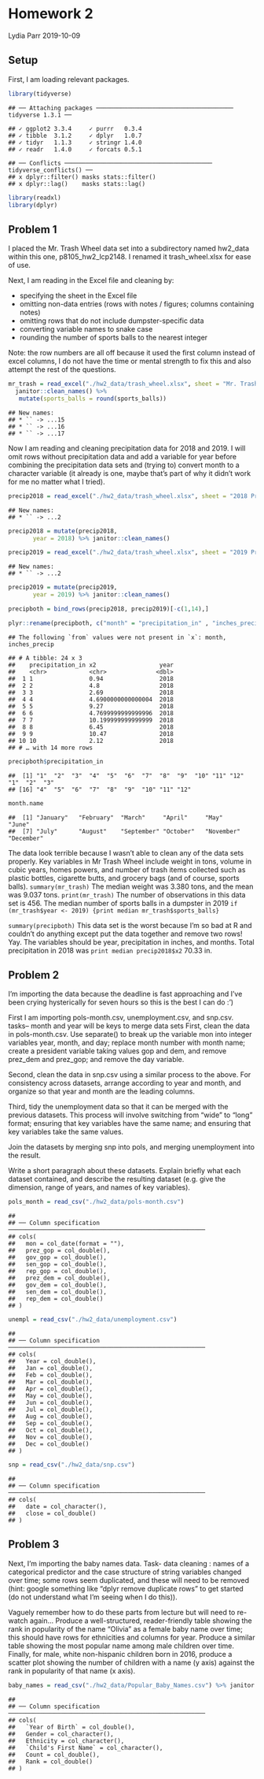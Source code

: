Homework 2
================
Lydia Parr
2019-10-09

## Setup

First, I am loading relevant packages.

``` r
library(tidyverse)
```

    ## ── Attaching packages ─────────────────────────────────────── tidyverse 1.3.1 ──

    ## ✓ ggplot2 3.3.4     ✓ purrr   0.3.4
    ## ✓ tibble  3.1.2     ✓ dplyr   1.0.7
    ## ✓ tidyr   1.1.3     ✓ stringr 1.4.0
    ## ✓ readr   1.4.0     ✓ forcats 0.5.1

    ## ── Conflicts ────────────────────────────────────────── tidyverse_conflicts() ──
    ## x dplyr::filter() masks stats::filter()
    ## x dplyr::lag()    masks stats::lag()

``` r
library(readxl)
library(dplyr)
```

## Problem 1

I placed the Mr. Trash Wheel data set into a subdirectory named
hw2\_data within this one, p8105\_hw2\_lcp2148. I renamed it
trash\_wheel.xlsx for ease of use.

Next, I am reading in the Excel file and cleaning by:

-   specifying the sheet in the Excel file
-   omitting non-data entries (rows with notes / figures; columns
    containing notes)
-   omitting rows that do not include dumpster-specific data
-   converting variable names to snake case
-   rounding the number of sports balls to the nearest integer

Note: the row numbers are all off because it used the first column
instead of excel columns, I do not have the time or mental strength to
fix this and also attempt the rest of the questions.

``` r
mr_trash = read_excel("./hw2_data/trash_wheel.xlsx", sheet = "Mr. Trash Wheel")[-c(1, 11,21,29,35,39,45,50,54,58,60,64,73,80,102,109,116,122,126,128,137,139,146,152,158,162,169,178,184,188,191,195,200,202,205,210,229,238,242,248,257,260,263,266,269,279,282,300,312,323,337,343,352,356,366,371,377,384,391,403,407,420,428,437,445,448,458,460,464,473,477,490,498,508,513,517,532,534,535),-c(15:17)]  %>%
  janitor::clean_names() %>% 
   mutate(sports_balls = round(sports_balls))
```

    ## New names:
    ## * `` -> ...15
    ## * `` -> ...16
    ## * `` -> ...17

Now I am reading and cleaning precipitation data for 2018 and 2019. I
will omit rows without precipitation data and add a variable for year
before combining the precipitation data sets and (trying to) convert
month to a character variable (it already is one, maybe that’s part of
why it didn’t work for me no matter what I tried).

``` r
precip2018 = read_excel("./hw2_data/trash_wheel.xlsx", sheet = "2018 Precipitation")[-c(14),]
```

    ## New names:
    ## * `` -> ...2

``` r
precip2018 = mutate(precip2018, 
       year = 2018) %>% janitor::clean_names()

precip2019 = read_excel("./hw2_data/trash_wheel.xlsx", sheet = "2019 Precipitation")[-c(14),] 
```

    ## New names:
    ## * `` -> ...2

``` r
precip2019 = mutate(precip2019, 
       year = 2019) %>% janitor::clean_names()

precipboth = bind_rows(precip2018, precip2019)[-c(1,14),]

plyr::rename(precipboth, c("month" = "precipitation_in" , "inches_precip" = "x2"))
```

    ## The following `from` values were not present in `x`: month, inches_precip

    ## # A tibble: 24 x 3
    ##    precipitation_in x2                  year
    ##    <chr>            <chr>              <dbl>
    ##  1 1                0.94                2018
    ##  2 2                4.8                 2018
    ##  3 3                2.69                2018
    ##  4 4                4.6900000000000004  2018
    ##  5 5                9.27                2018
    ##  6 6                4.7699999999999996  2018
    ##  7 7                10.199999999999999  2018
    ##  8 8                6.45                2018
    ##  9 9                10.47               2018
    ## 10 10               2.12                2018
    ## # … with 14 more rows

``` r
precipboth$precipitation_in 
```

    ##  [1] "1"  "2"  "3"  "4"  "5"  "6"  "7"  "8"  "9"  "10" "11" "12" "1"  "2"  "3" 
    ## [16] "4"  "5"  "6"  "7"  "8"  "9"  "10" "11" "12"

``` r
month.name
```

    ##  [1] "January"   "February"  "March"     "April"     "May"       "June"     
    ##  [7] "July"      "August"    "September" "October"   "November"  "December"

The data look terrible because I wasn’t able to clean any of the data
sets properly. Key variables in Mr Trash Wheel include weight in tons,
volume in cubic years, homes powers, and number of trash items collected
such as plastic bottles, cigarette butts, and grocery bags (and of
course, sports balls). `summary(mr_trash)` The median weight was 3.380
tons, and the mean was 9.037 tons. `print(mr_trash)` The number of
observations in this data set is 456. The median number of sports balls
in a dumpster in 2019
`if (mr_trash$year <- 2019) {print median mr_trash$sports_balls}`

`summary(precipboth)` This data set is the worst because I’m so bad at R
and couldn’t do anything except put the data together and remove two
rows! Yay. The variables should be year, precipitation in inches, and
months. Total precipitation in 2018 was `print median precip2018$x2`
70.33 in.

## Problem 2

I’m importing the data because the deadline is fast approaching and I’ve
been crying hysterically for seven hours so this is the best I can do
:’)

First I am importing pols-month.csv, unemployment.csv, and snp.csv.
tasks– month and year will be keys to merge data sets First, clean the
data in pols-month.csv. Use separate() to break up the variable mon into
integer variables year, month, and day; replace month number with month
name; create a president variable taking values gop and dem, and remove
prez\_dem and prez\_gop; and remove the day variable.

Second, clean the data in snp.csv using a similar process to the above.
For consistency across datasets, arrange according to year and month,
and organize so that year and month are the leading columns.

Third, tidy the unemployment data so that it can be merged with the
previous datasets. This process will involve switching from “wide” to
“long” format; ensuring that key variables have the same name; and
ensuring that key variables take the same values.

Join the datasets by merging snp into pols, and merging unemployment
into the result.

Write a short paragraph about these datasets. Explain briefly what each
dataset contained, and describe the resulting dataset (e.g. give the
dimension, range of years, and names of key variables).

``` r
pols_month = read_csv("./hw2_data/pols-month.csv") 
```

    ## 
    ## ── Column specification ────────────────────────────────────────────────────────
    ## cols(
    ##   mon = col_date(format = ""),
    ##   prez_gop = col_double(),
    ##   gov_gop = col_double(),
    ##   sen_gop = col_double(),
    ##   rep_gop = col_double(),
    ##   prez_dem = col_double(),
    ##   gov_dem = col_double(),
    ##   sen_dem = col_double(),
    ##   rep_dem = col_double()
    ## )

``` r
unempl = read_csv("./hw2_data/unemployment.csv") 
```

    ## 
    ## ── Column specification ────────────────────────────────────────────────────────
    ## cols(
    ##   Year = col_double(),
    ##   Jan = col_double(),
    ##   Feb = col_double(),
    ##   Mar = col_double(),
    ##   Apr = col_double(),
    ##   May = col_double(),
    ##   Jun = col_double(),
    ##   Jul = col_double(),
    ##   Aug = col_double(),
    ##   Sep = col_double(),
    ##   Oct = col_double(),
    ##   Nov = col_double(),
    ##   Dec = col_double()
    ## )

``` r
snp = read_csv("./hw2_data/snp.csv") 
```

    ## 
    ## ── Column specification ────────────────────────────────────────────────────────
    ## cols(
    ##   date = col_character(),
    ##   close = col_double()
    ## )

## Problem 3

Next, I’m importing the baby names data. Task- data cleaning : names of
a categorical predictor and the case structure of string variables
changed over time; some rows seem duplicated, and these will need to be
removed (hint: google something like “dplyr remove duplicate rows” to
get started (do not understand what I’m seeing when I do this)).

Vaguely remember how to do these parts from lecture but will need to
re-watch again… Produce a well-structured, reader-friendly table showing
the rank in popularity of the name “Olivia” as a female baby name over
time; this should have rows for ethnicities and columns for year.
Produce a similar table showing the most popular name among male
children over time. Finally, for male, white non-hispanic children born
in 2016, produce a scatter plot showing the number of children with a
name (y axis) against the rank in popularity of that name (x axis).

``` r
baby_names = read_csv("./hw2_data/Popular_Baby_Names.csv") %>% janitor::clean_names()
```

    ## 
    ## ── Column specification ────────────────────────────────────────────────────────
    ## cols(
    ##   `Year of Birth` = col_double(),
    ##   Gender = col_character(),
    ##   Ethnicity = col_character(),
    ##   `Child's First Name` = col_character(),
    ##   Count = col_double(),
    ##   Rank = col_double()
    ## )
